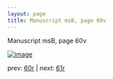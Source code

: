 ```yaml
---
layout: page
title: Manuscript msB, page 60v
---
```


Manuscript msB, page 60v

[![image](http://www.homermultitext.org/iipsrv?OBJ=IIP,1.0&FIF=/project/homer/pyramidal/deepzoom/hmt/vbbifolio/v1/vb_60v_61r.tif&WID=100&CVT=JPEG)](http://www.homermultitext.org/ict2/?urn=urn:cite2:hmt:vbbifolio.v1:vb_60v_61r)

prev:  [60r](../60r) | next:  [61r](../61r)

